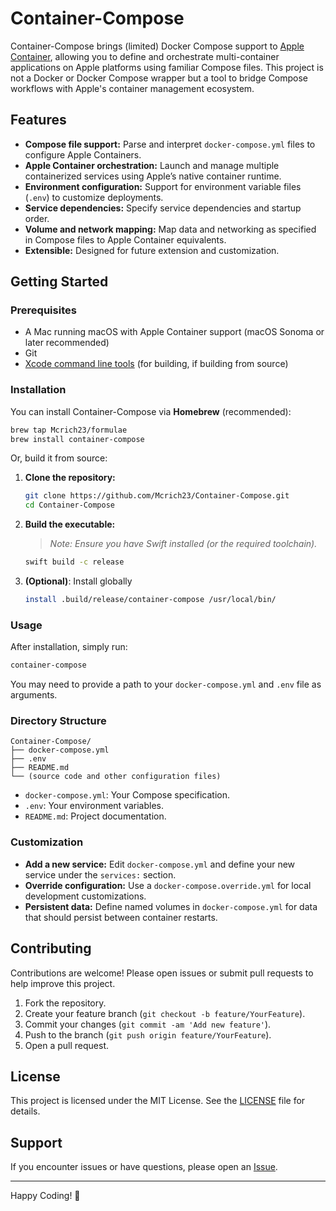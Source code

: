# Container-Compose

Container-Compose brings (limited) Docker Compose support to [Apple Container](https://github.com/apple/container), allowing you to define and orchestrate multi-container applications on Apple platforms using familiar Compose files. This project is not a Docker or Docker Compose wrapper but a tool to bridge Compose workflows with Apple's container management ecosystem.

## Features

- **Compose file support:** Parse and interpret `docker-compose.yml` files to configure Apple Containers.
- **Apple Container orchestration:** Launch and manage multiple containerized services using Apple’s native container runtime.
- **Environment configuration:** Support for environment variable files (`.env`) to customize deployments.
- **Service dependencies:** Specify service dependencies and startup order.
- **Volume and network mapping:** Map data and networking as specified in Compose files to Apple Container equivalents.
- **Extensible:** Designed for future extension and customization.

## Getting Started

### Prerequisites

- A Mac running macOS with Apple Container support (macOS Sonoma or later recommended)
- Git
- [Xcode command line tools](https://developer.apple.com/xcode/resources/) (for building, if building from source)

### Installation

You can install Container-Compose via **Homebrew** (recommended):

```sh
brew tap Mcrich23/formulae
brew install container-compose
````

Or, build it from source:

1. **Clone the repository:**

   ```sh
   git clone https://github.com/Mcrich23/Container-Compose.git
   cd Container-Compose
   ```

2. **Build the executable:**

   > *Note: Ensure you have Swift installed (or the required toolchain).*

   ```sh
   swift build -c release
   ```

3. **(Optional)**: Install globally

   ```sh
   install .build/release/container-compose /usr/local/bin/
   ```

### Usage

After installation, simply run:

```sh
container-compose
```

You may need to provide a path to your `docker-compose.yml` and `.env` file as arguments.

### Directory Structure

```
Container-Compose/
├── docker-compose.yml
├── .env
├── README.md
└── (source code and other configuration files)
```

* `docker-compose.yml`: Your Compose specification.
* `.env`: Your environment variables.
* `README.md`: Project documentation.

### Customization

* **Add a new service:** Edit `docker-compose.yml` and define your new service under the `services:` section.
* **Override configuration:** Use a `docker-compose.override.yml` for local development customizations.
* **Persistent data:** Define named volumes in `docker-compose.yml` for data that should persist between container restarts.

## Contributing

Contributions are welcome! Please open issues or submit pull requests to help improve this project.

1. Fork the repository.
2. Create your feature branch (`git checkout -b feature/YourFeature`).
3. Commit your changes (`git commit -am 'Add new feature'`).
4. Push to the branch (`git push origin feature/YourFeature`).
5. Open a pull request.

## License

This project is licensed under the MIT License. See the [LICENSE](LICENSE) file for details.

## Support

If you encounter issues or have questions, please open an [Issue](https://github.com/Mcrich23/Container-Compose/issues).

---

Happy Coding! 🚀
